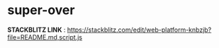 # super-over
**STACKBLITZ LINK** : https://stackblitz.com/edit/web-platform-knbzjb?file=README.md,script.js
